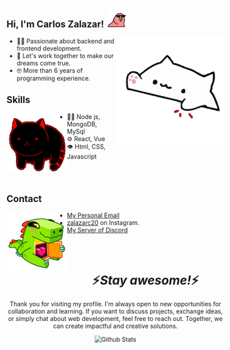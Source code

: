 <h2> Hi, I'm Carlos Zalazar! <img src="parrot.gif" width="50"></h2>

<img align="right" src="cat2.gif" width="250">

<ul>
    <li>👨‍💻 Passionate about backend and frontend development.</li>
    <li>🥂 Let's work together to make our dreams come true.</li>
    <li>🤓 More than 6 years of programming experience.</li>
</ul>


## Skills
<img align='left' src="cat.gif" width="140">

- 👨‍💻 Node js, MongoDB, MySql
- ⚙️ React, Vue
- 👁️ Html, CSS, Javascript


<br>
<br>

## Contact
<img align='left' src="coco2.gif" width="140">

- [My Personal Email](mailto:zalazarc20@gmail.com)
- [zalazarc20](https://www.instagram.com/zalazarc20/) on Instagram.
- [My Server of Discord](https://discord.gg/wEWg6ANtq4)

<br>
<br>

<h1 align='center'>⚡️<i>Stay awesome!</i>⚡️</h1>

<p align="center">Thank you for visiting my profile. I'm always open to new opportunities for collaboration and learning. If you want to discuss projects, exchange ideas, or simply chat about web development, feel free to reach out. Together, we can create impactful and creative solutions.</p>

<p align="center">
        <img src="https://raw.githubusercontent.com/mayhemantt/mayhemantt/Update/svg/Bottom.svg" alt="Github Stats" />
</p>
